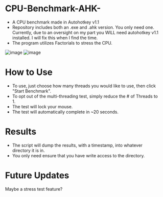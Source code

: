 # CPU-Benchmark-AHK-
- A CPU benchmark made in Autohotkey v1.1
- Repository includes both an .exe and .ahk version. You only need one. Currently, due to an oversight on my part you WILL need autohotkey v1.1 installed. I will fix this when I find the time.
- The program utilizes Factorials to stress the CPU.

![image](https://github.com/user-attachments/assets/957e8d48-dd59-4dc7-a605-11562b22d30b)
![image](https://github.com/user-attachments/assets/df56124d-1688-40ef-9350-6a2f1b879283)

# How to Use
- To use, just choose how many threads you would like to use, then click "Start Benchmark".
- To opt out of the multi-threading test, simply reduce the # of Threads to 1.
- The test will lock your mouse.
- The test will automatically complete in ~20 seconds.

# Results
- The script will dump the results, with a timestamp, into whatever directory it is in.
- You only need ensure that you have write access to the directory.

# Future Updates
Maybe a stress test feature?
